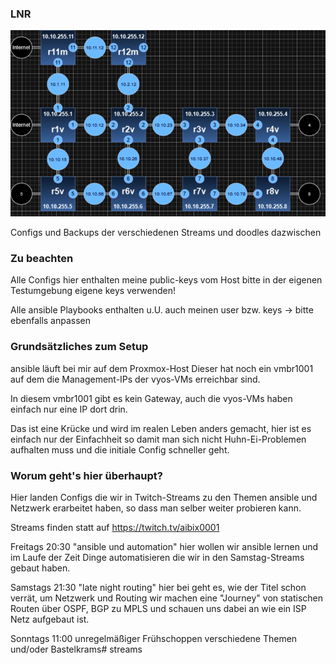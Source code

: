 ### LNR

![network schema](/doku_drawios/LNR-network-v2.drawio.png)

Configs und Backups der verschiedenen Streams und doodles dazwischen

### Zu beachten

Alle Configs hier enthalten meine public-keys vom Host
bitte in der eigenen Testumgebung eigene keys verwenden!

Alle ansible Playbooks enthalten u.U. auch meinen user bzw. keys
-> bitte ebenfalls anpassen

### Grundsätzliches zum Setup

ansible läuft bei mir auf dem Proxmox-Host
Dieser hat noch ein vmbr1001 auf dem die Management-IPs
der vyos-VMs erreichbar sind.

In diesem vmbr1001 gibt es kein Gateway, auch die vyos-VMs haben
einfach nur eine IP dort drin.

Das ist eine Krücke und wird im realen Leben anders gemacht,
hier ist es einfach nur der Einfachheit so damit man sich nicht
Huhn-Ei-Problemen aufhalten muss und die initiale Config schneller geht.

### Worum geht's hier überhaupt?

Hier landen Configs die wir in Twitch-Streams zu den Themen ansible und Netzwerk
erarbeitet haben, so dass man selber weiter probieren kann.

Streams finden statt auf https://twitch.tv/aibix0001

Freitags 20:30 "ansible und automation"
	 hier wollen wir ansible lernen und im Laufe der Zeit Dinge
	 automatisieren die wir in den Samstag-Streams gebaut haben.

Samstags 21:30 "late night routing"
	 hier bei geht es, wie der Titel schon verrät, um Netzwerk und Routing
	 wir machen eine "Journey" von statischen Routen über OSPF, BGP zu MPLS
	 und schauen uns dabei an wie ein ISP Netz aufgebaut ist.

Sonntags 11:00 unregelmäßiger Frühschoppen
	 verschiedene Themen und/oder Bastelkrams# streams
